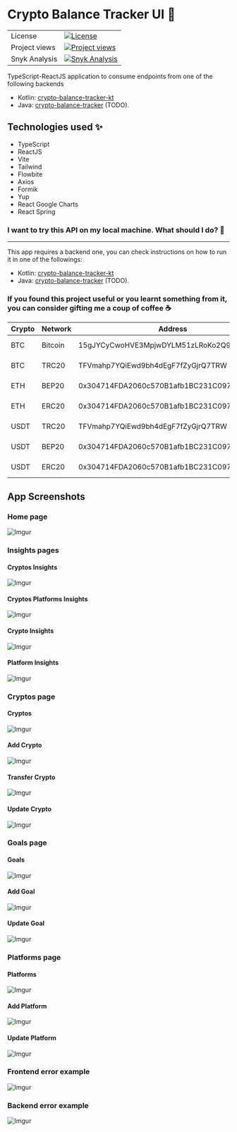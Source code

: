 # Crypto Balance Tracker UI :rocket:

|               |                                                                                                                                                                         |
|---------------|-------------------------------------------------------------------------------------------------------------------------------------------------------------------------|
| License       | [![License](https://img.shields.io/badge/License-GPLv3-blue.svg)](https://www.gnu.org/licenses/gpl-3.0)                                                                 |
| Project views | [![Project views](https://hits.dwyl.com/lucasdistasi/crypto-balance-tracker-login.svg)]()                                                                               |
| Snyk Analysis | [![Snyk Analysis](https://snyk.io/test/github/lucasdistasi/crypto-balance-tracker-login/badge.svg)](https://snyk.io/test/github/lucasdistasi/crypto-balance-tracker-ui) |

TypeScript-ReactJS application to consume endpoints from one of the following backends
- Kotlin: [crypto-balance-tracker-kt](https://github.com/lucasdistasi/crypto-balance-tracker-kt) 
- Java: [crypto-balance-tracker](https://github.com/lucasdistasi/crypto-balance-tracker) (TODO).

## Technologies used :sparkles:

- TypeScript
- ReactJS
- Vite
- Tailwind
- Flowbite
- Axios
- Formik
- Yup
- React Google Charts
- React Spring

### I want to try this API on my local machine. What should I do? :tada:

---

This app requires a backend one, you can check instructions on how to run it in one of the followings:
- Kotlin: [crypto-balance-tracker-kt](https://github.com/lucasdistasi/crypto-balance-tracker-kt)
- Java: [crypto-balance-tracker](https://github.com/lucasdistasi/crypto-balance-tracker) (TODO).

### If you found this project useful or you learnt something from it, you can consider gifting me a coup of coffee :coffee:

| Crypto | Network | Address                                    | QR            |
|--------|---------|--------------------------------------------|---------------|
| BTC    | Bitcoin | 15gJYCyCwoHVE3MpjwDYLM51zLRoKo2Q9h         | [BTC-bitcoin] |
| BTC    | TRC20   | TFVmahp7YQiEwd9bh4dEgF7fZyGjrQ7TRW         | [BTC-trc20]   |
| ETH    | BEP20   | 0x304714FDA2060c570B1afb1BC231C0973abBEC23 | [ETH-bep20]   |
| ETH    | ERC20   | 0x304714FDA2060c570B1afb1BC231C0973abBEC23 | [ETH-erc20]   |
| USDT   | TRC20   | TFVmahp7YQiEwd9bh4dEgF7fZyGjrQ7TRW         | [USDT-trc20]  |
| USDT   | BEP20   | 0x304714FDA2060c570B1afb1BC231C0973abBEC23 | [USDT-bep20]  |
| USDT   | ERC20   | 0x304714FDA2060c570B1afb1BC231C0973abBEC23 | [USDT-erc20]  |

[BTC-bitcoin]: https://imgur.com/Hs0DYDk

[BTC-trc20]: https://imgur.com/kdROHrE

[ETH-bep20]: https://imgur.com/DIOiJrL

[ETH-erc20]: https://imgur.com/REXkDmu

[USDT-trc20]: https://imgur.com/ubUWdpI

[USDT-bep20]: https://imgur.com/rrrYd9j

[USDT-erc20]: https://imgur.com/G9DPKvU

## App Screenshots

### Home page

![Imgur](https://i.imgur.com/Qg9TTmQ.png)

### Insights pages

#### Cryptos Insights

![Imgur](https://i.imgur.com/ZGiJUW5.png)

#### Cryptos Platforms Insights

![Imgur](https://i.imgur.com/lAyYyoN.png)

#### Crypto Insights

![Imgur](https://i.imgur.com/1kJIUz0.png)

#### Platform Insights

![Imgur](https://i.imgur.com/ol6Q0Qh.png)

### Cryptos page

#### Cryptos

![Imgur](https://i.imgur.com/35v64ho.png)

#### Add Crypto

![Imgur](https://i.imgur.com/2xmc0iG.png)

#### Transfer Crypto

![Imgur](https://i.imgur.com/fC1kuvk.png)

#### Update Crypto

![Imgur](https://i.imgur.com/BzOrwS1.png)

### Goals page

#### Goals

![Imgur](https://i.imgur.com/xLkZA98.png)

#### Add Goal

![Imgur](https://i.imgur.com/fCILvC6.png)

#### Update Goal

![Imgur](https://i.imgur.com/ShKWRmi.png)

### Platforms page

#### Platforms

![Imgur](https://i.imgur.com/zLO9EQX.png)

#### Add Platform

![Imgur](https://i.imgur.com/GeMnXzq.png)

#### Update Platform

![Imgur](https://i.imgur.com/kLe3dQl.png)

### Frontend error example

![Imgur](https://i.imgur.com/TafVBKm.png)

### Backend error example

![Imgur](https://i.imgur.com/IgFzamP.png)
